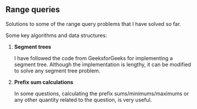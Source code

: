 ## Range queries

Solutions to some of the range query problems that I have solved so far.

Some key algorithms and data structures:

1. **Segment trees**

     I have followed the code from GeeksforGeeks for implementing a segment tree. Although the implementation is lengthy, it can be modified to solve any segment tree problem.

2. **Prefix sum calculations**

     In some questions, calculating the prefix sums/minimums/maximums or any other quantity related to the question, is very useful.
